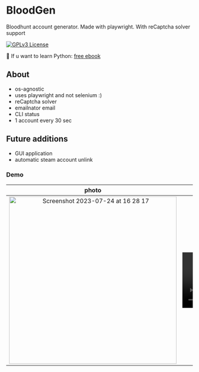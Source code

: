 # BloodGen
Bloodhunt account generator. Made with playwright. With reCaptcha solver support

[![GPLv3 License](https://img.shields.io/badge/License-MIT-green.svg?style=for-the-badge)](https://opensource.org/licenses/MIT)

🎈 If u want to learn Python: [free ebook](https://link-hub.net/885020/think-python-free-ebook)

## About
- os-agnostic
- uses playwright and not selenium :)
- reCaptcha solver
- emailnator email
- CLI status
- 1 account every 30 sec

## Future additions
- GUI application
- automatic steam account unlink

### Demo
photo | video
:-: | :-:
<img width="452" alt="Screenshot 2023-07-24 at 16 28 17" src="https://github.com/Bbalduzz/BloodGen/assets/81587335/68273169-8249-4e4c-8a08-ce1d77f61ab9"> | <video src="https://github.com/Bbalduzz/BloodGen/assets/81587335/fe1d75b8-5177-443b-b022-438ec4c864b5">

